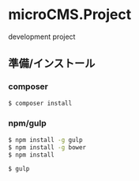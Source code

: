 # microCMS.Project
 development project
## 準備/インストール
### composer
```bash
$ composer install
```
### npm/gulp
```bash
$ npm install -g gulp
$ npm install -g bower
$ npm install
```

```bash
$ gulp
```
